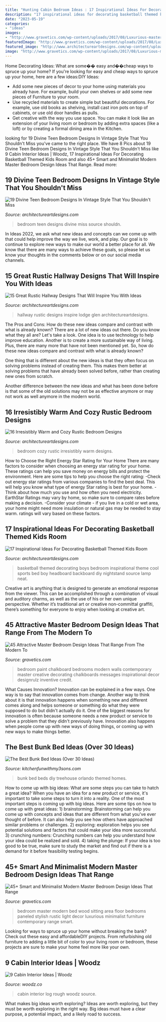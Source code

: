```yaml
---
title: "Hunting Cabin Bedroom Ideas : 17 Inspirational Ideas For Decorating Basketball Themed Kids Room"
description: "17 inspirational ideas for decorating basketball themed kids room"
date: "2023-05-19"
categories:
- "ideas"
images:
- "http://www.gravetics.com/wp-content/uploads/2017/08/Luxurious-master-bedroom-with-wood-paneled-wall-all-white-bed-light-wood-floor-and-stylish-sitting-area.jpg"
featuredImage: "http://www.gravetics.com/wp-content/uploads/2017/08/Luxurious-master-bedroom-with-wood-paneled-wall-all-white-bed-light-wood-floor-and-stylish-sitting-area.jpg"
featured_image: "http://www.architectureartdesigns.com/wp-content/uploads/2016/11/10-33.jpg"
image: "http://www.gravetics.com/wp-content/uploads/2017/08/Luxurious-master-bedroom-with-wood-paneled-wall-all-white-bed-light-wood-floor-and-stylish-sitting-area.jpg"
---
```



Home Decorating Ideas: What are some�� easy and��cheap ways to spruce up your home?
If you're looking for easy and cheap ways to spruce up your home, here are a few ideas:DIY Ideas: 
- Add some new pieces of decor to your home using materials you already have. For example, build your own shelves or add some new pieces of Furniture to your room. 
- Use recycled materials to create simple but beautiful decorations. For example, use old books as shelving, install cast iron pots on top of cabinets, or use old door handles as pulls. 
- Get creative with the way you use space. You can make it look like an extension of your living room or bedroom by adding extra spaces (like a loft) or by creating a formal dining area in the Kitchen.

	

		
looking for 19 Divine Teen Bedroom Designs In Vintage Style That You Shouldn&#039;t Miss you've came to the right place. We have 8 Pics about 19 Divine Teen Bedroom Designs In Vintage Style That You Shouldn&#039;t Miss like 9 Cabin Interior Ideas | Woodz, 17 Inspirational Ideas For Decorating Basketball Themed Kids Room and also 45+ Smart and Minimalist Modern Master Bedroom Design Ideas That Range. Read more:
		
    
## 19 Divine Teen Bedroom Designs In Vintage Style That You Shouldn&#039;t Miss

<img loading=lazy src="http://www.architectureartdesigns.com/wp-content/uploads/2016/10/15-11.jpg" onerror="this.onerror=null;this.src='https://tse3.mm.bing.net/th?id=OIP.7ZQ6lGCQQw2WW46-SxkTEQAAAA&amp;pid=15.1';" alt="19 Divine Teen Bedroom Designs In Vintage Style That You Shouldn&#039;t Miss">

_Source: architectureartdesigns.com_

>bedroom teen designs divine miss source shouldn. 

	

In Ideas 2022, we ask what new ideas and concepts can we come up with that could help improve the way we live, work, and play. Our goal is to continue to explore new ways to make our world a better place for all. We know that there are many ways to achieve these goals, so please let us know your thoughts in the comments below or on our social media channels.

    
## 15 Great Rustic Hallway Designs That Will Inspire You With Ideas

<img loading=lazy src="https://www.architectureartdesigns.com/wp-content/uploads/2016/09/15-Great-Rustic-Hallway-Designs-That-Will-Inspire-You-With-Ideas-10-630x885.jpg" onerror="this.onerror=null;this.src='https://tse1.mm.bing.net/th?id=OIP.yJ1bDcBaQ6OaMeAOtNpxyQHaKZ&amp;pid=15.1';" alt="15 Great Rustic Hallway Designs That Will Inspire You With Ideas">

_Source: architectureartdesigns.com_

>hallway rustic designs inspire lodge glen architectureartdesigns. 

	

The Pros and Cons: How do these new ideas compare and contrast with what is already known?
There are a lot of new ideas out there. Do you know what they all are? Let's take a look. 
One idea is to use technology to help improve education. Another is to create a more sustainable way of living. Plus, there are many more that have not been mentioned yet. So, how do these new ideas compare and contrast with what is already known?

One thing that is different about the new ideas is that they often focus on solving problems instead of creating them. This makes them better at solving problems that have already been solved before, rather than creating new ones from scratch. 

Another difference between the new ideas and what has been done before is that some of the old solutions may not be as effective anymore or may not work as well anymore in the modern world.

    
## 16 Irresistibly Warm And Cozy Rustic Bedroom Designs

<img loading=lazy src="https://www.architectureartdesigns.com/wp-content/uploads/2014/07/16-Irresistibly-Warm-and-Cozy-Rustic-Bedroom-Designs-7.jpg" onerror="this.onerror=null;this.src='https://tse4.mm.bing.net/th?id=OIP._CVi_F-_7RbvZAzVooXsYAAAAA&amp;pid=15.1';" alt="16 Irresistibly Warm and Cozy Rustic Bedroom Designs">

_Source: architectureartdesigns.com_

>bedroom cozy rustic irresistibly warm designs. 

	

How to Choose the Right Energy Star Rating for Your Home
There are many factors to consider when choosing an energy star rating for your home. These ratings can help you save money on energy bills and protect the environment. Here are some tips to help you choose the right rating:
-Check out energy star ratings from various companies to find the best deal. This will help you know what type of energy Star rating is best for your home.
-Think about how much you use and how often you need electricity. EarthStar Ratings may vary by home, so make sure to compare rates before making a decision.
-Consider your climate - if you live in a cold or wet area, your home might need more insulation or natural gas may be needed to stay warm. ratings will vary based on these factors.

    
## 17 Inspirational Ideas For Decorating Basketball Themed Kids Room

<img loading=lazy src="http://www.architectureartdesigns.com/wp-content/uploads/2016/11/10-33.jpg" onerror="this.onerror=null;this.src='https://tse3.mm.bing.net/th?id=OIP.dkQDcR-W1qXc0JK5J5Z-DQHaLD&amp;pid=15.1';" alt="17 Inspirational Ideas For Decorating Basketball Themed Kids Room">

_Source: architectureartdesigns.com_

>basketball themed decorating boys bedroom inspirational theme cool sports bed boy headboard backboard diy nightstand source lamp neat. 

	

Creative art is anything that is designed to generate an emotional response from the viewer. This can be accomplished through a combination of visual and auditory charms, as well as the use of his or her own unique perspective. Whether it’s traditional art or creative non-committal graffiti, there’s something for everyone to enjoy when looking at creative art.

    
## 45 Attractive Master Bedroom Design Ideas That Range From The Modern To

<img loading=lazy src="https://www.gravetics.com/wp-content/uploads/2017/08/Mirrored-Chalkboard.jpg" onerror="this.onerror=null;this.src='https://tse2.mm.bing.net/th?id=OIP.en_VHd-0Z9fxZX7Rt9FG4AHaLH&amp;pid=15.1';" alt="45 Attractive Master Bedroom Design Ideas That Range From The Modern To">

_Source: gravetics.com_

>bedroom paint chalkboard bedrooms modern walls contemporary master creative decorating chalkboards messages inspirational decor designrulz inventive credit. 

	

What Causes Innovation?
Innovation can be explained in a few ways. One way is to say that innovation comes from change. Another way to think about it is that innovation happens when something new and different comes along and helps someone or something do what they were supposed to do but didn't actually do it. 
One of the biggest reasons for innovation is often because someone needs a new product or service to solve a problem that they didn't previously have. Innovation also happens when people come up with new ways of doing things, or coming up with new ways to make things better.

    
## The Best Bunk Bed Ideas (Over 30 Ideas)

<img loading=lazy src="https://kitchenfunwithmy3sons.com/wp-content/uploads/2017/02/the-best-bunk-bed-ideas-15.jpg" onerror="this.onerror=null;this.src='https://tse1.mm.bing.net/th?id=OIP.e2-HcseK_XEDWKUeALnAHwHaLd&amp;pid=15.1';" alt="The Best Bunk Bed Ideas (Over 30 Ideas)">

_Source: kitchenfunwithmy3sons.com_

>bunk bed beds diy treehouse orlando themed homes. 

	

How to come up with big ideas: What are some steps you can take to hatch a great idea?
When you have an idea for a new product or service, it's important to take some steps to turn it into a reality. One of the most important steps is coming up with big ideas. Here are some tips on how to come up with great ideas: 1) brainstorming: Brainstorming can help you come up with concepts and ideas that are different from what you've ever thought of before. It can also help you see how others have approached similar problems or challenges. 2) exploring: exploration helps you see potential solutions and factors that could make your idea more successful. 3) crunching numbers: Crunching numbers can help you understand how your idea could be realized and sold. 4) taking the plunge: If your idea is too good to be true, make sure to study the market and find out if there is a demand for it before feasibility testing begins.

    
## 45+ Smart And Minimalist Modern Master Bedroom Design Ideas That Range

<img loading=lazy src="http://www.gravetics.com/wp-content/uploads/2017/08/Luxurious-master-bedroom-with-wood-paneled-wall-all-white-bed-light-wood-floor-and-stylish-sitting-area.jpg" onerror="this.onerror=null;this.src='https://tse4.mm.bing.net/th?id=OIP.ixuo-FgX1C89eIAFR3Nb2QHaE6&amp;pid=15.1';" alt="45+ Smart and Minimalist Modern Master Bedroom Design Ideas That Range">

_Source: gravetics.com_

>bedroom master modern bed wood sitting area floor bedrooms paneled stylish rustic light decor luxurious minimalist furniture contemporary range smart. 

	

Looking for ways to spruce up your home without breaking the bank? Check out these easy and affordableDIY projects. From refurbishing old furniture to adding a little bit of color to your living room or bedroom, these projects are sure to make your home feel more like your own.

    
## 9 Cabin Interior Ideas | Woodz

<img loading=lazy src="https://www.woodz.co/wp-content/uploads/2016/03/Cabin-interior-ideas-4.jpg" onerror="this.onerror=null;this.src='https://tse3.mm.bing.net/th?id=OIP.kdHymSvCH9LJmiR7o2ucWQHaJ2&amp;pid=15.1';" alt="9 Cabin Interior Ideas | Woodz">

_Source: woodz.co_

>cabin interior log rough woodz source. 

	

What makes big ideas worth exploring?
Ideas are worth exploring, but they must be worth exploring in the right way. Big ideas must have a clear purpose, a potential impact, and a likely road to success.

